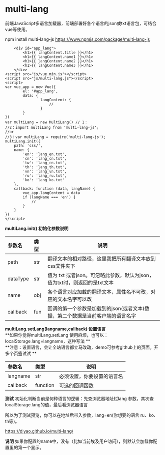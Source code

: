 # multi-lang
前端JavaScript多语言加载器，前端部署好各个语言的json或txt语言包，可结合vue等使用。

 npm install multi-lang-js
 https://www.npmjs.com/package/multi-lang-js 

``` 
    <div id="app_lang">
        <h1>{{ langContent.title }}</h1>
        <h1>{{ langContent.name1 }}</h1>
        <h1>{{ langContent.name2 }}</h1>
        <h1>{{ langContent.name3 }}</h1>
    </div>
<script src="js/vue.min.js"></script>
<script src="js/multi-lang.js"></script>
<script>
var vue_app = new Vue({
        el: '#app_lang',
        data: {
                langContent: {
                    //
                }
        }
})
var multiLang = new MultiLang() // 1：
//2：import multiLang from 'multi-lang-js';
//or
//3：var multiLang = require('multi-lang-js');
multiLang.init({
    path: 'css/',
    name: {
        'en': 'lang_en.txt',
        'cn': 'lang_cn.txt',
        'tw': 'lang_cn.txt',
        'th': 'lang_th.txt',
        'vn': 'lang_vn.txt',
        'ru': 'lang_ru.txt',
        'ko': 'lang_ko.txt'
    },
    callback: function (data, langName) {
        vue_app.langContent = data
        if (langName === 'en') {
            //
        }
    }
})
</script>
```

**multiLang.init() 初始化参数说明** 

|参数名|类型|说明|
|:-----   |:-----|-----                           |
|path     |str   |翻译文本的相对路径，这里我把所有翻译文本放到css文件夹下  |
|dataType |str   |值为 txt 或者json。可忽略此参数，默认为json，值为txt时，则返回的是txt文本  |
|name     |obj   |各个语言对应加载的翻译文本，属性名不可改，对应的文本名字可以改  |
|callback |fun   |回调的第一个参数是加载到的json(或者文本)数据，第二个数据是当前客户端的语言名字  |
   
 **multiLang.setLang(langname,callback) 设置语言**  
 **如果你觉得multiLang.setLang 使用麻烦，也可以：localStorage.lang=langname，这种写法 **  
 **注意：设置语言，会让全站语言都立马改动，demo可参考github上的页面。开多个页签试试 **  
  
 
 |参数名|类型|说明|
|:-----   |:-----|-----                           |
|langname     |str   |必须设置，你要设置的语言名  |
|callback     |function   |可选的回调函数  |

 **测试**
 初始化判断当前是何种语言的逻辑：先查浏览器地址栏lang 参数，其次查 localStorage.lang的值，最后看浏览器语言
 
 所以为了测试预览，你可以在地址后带入参数，lang=en(你想要的语言 ru、ko、th等)。

 https://diyao.github.io/multi-lang/
 
  **说明**
如果你配置的name中，没有（比如当前埃及用户访问），则默认会加载你配置里的第一个显示。
  
  
